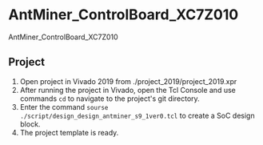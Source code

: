 # AntMiner_ControlBoard_XC7Z010
AntMiner_ControlBoard_XC7Z010

## Project
1) Open project in Vivado 2019 from ./project_2019/project_2019.xpr
2) After running the project in Vivado, open the Tcl Console and use commands `cd` to navigate to the project's git directory.
3) Enter the command `sourse ./script/design_design_antminer_s9_1ver0.tcl` to create a SoC design block.
4) The project template is ready.